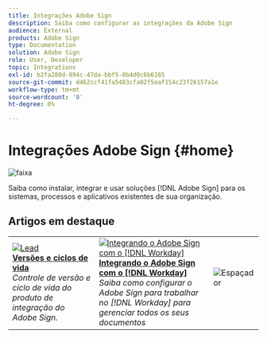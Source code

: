 ```yaml
---
title: Integrações Adobe Sign
description: Saiba como configurar as integrações da Adobe Sign
audience: External
products: Adobe Sign
type: Documentation
solution: Adobe Sign
role: User, Developer
topic: Integrations
exl-id: b2fa280d-894c-47da-bbf5-8b4d0c6b6165
source-git-commit: d462ccf41fa5483cfa02f5eaf154c23f26157a1e
workflow-type: tm+mt
source-wordcount: '0'
ht-degree: 0%

---
```


# Integrações Adobe Sign {#home}

![faixa](images/sign-banner.png)

Saiba como instalar, integrar e usar soluções [!DNL Adobe Sign] para os sistemas, processos e aplicativos existentes de sua organização.

## Artigos em destaque

<table style="table-layout:fixed">
<tr>
  <td>
    <a href="versions.md">
    <img alt="Lead" src="images/versions.png"/>
    </a>
    <div>
    <a href="versions.md"><strong>Versões e ciclos de vida</strong></a>
    </div>
    <em>Controle de versão e ciclo de vida do produto de integração do Adobe Sign.</em>
    <br>
  </td>
  <td>
    <a href="workday/tutorial-video.md">
      <img alt="Integrando o Adobe Sign com o [!DNL Workday]" src="images/wd-integration.png"/>
    </a>
    <div>
    <a href="workday/tutorial-video.md"><strong>Integrando o Adobe Sign com o [!DNL Workday]</strong></a>
    </div>
    <em>Saiba como configurar o Adobe Sign para trabalhar no [!DNL Workday] para gerenciar todos os seus documentos</em>
  </td>
  <td>
    <img alt="Espaçador" src="images/whitespace.png"/>
    <div>
    <br>
  </td>
</tr>
</table>
